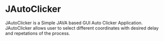 # JAutoClicker
JAutoClicker is a Simple JAVA based GUI Auto Clicker Application. JAutoClicker allows user to select different coordinates with desired delay and repetations of the process.

